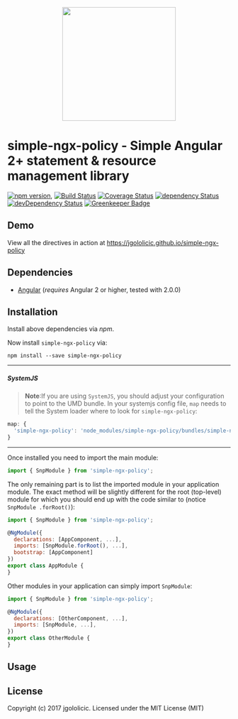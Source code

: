 <p align="center">
  <img height="256px" width="256px" style="text-align: center;" src="https://cdn.rawgit.com/jgololicic/simple-ngx-policy/master/demo/src/assets/logo.svg">
</p>

# simple-ngx-policy - Simple Angular 2+ statement &amp; resource management library

[![npm version](https://badge.fury.io/js/simple-ngx-policy.svg)](https://badge.fury.io/js/simple-ngx-policy),
[![Build Status](https://travis-ci.org/jgololicic/simple-ngx-policy.svg?branch=master)](https://travis-ci.org/jgololicic/simple-ngx-policy)
[![Coverage Status](https://coveralls.io/repos/github/jgololicic/simple-ngx-policy/badge.svg?branch=master)](https://coveralls.io/github/jgololicic/simple-ngx-policy?branch=master)
[![dependency Status](https://david-dm.org/jgololicic/simple-ngx-policy/status.svg)](https://david-dm.org/jgololicic/simple-ngx-policy)
[![devDependency Status](https://david-dm.org/jgololicic/simple-ngx-policy/dev-status.svg?branch=master)](https://david-dm.org/jgololicic/simple-ngx-policy#info=devDependencies)
[![Greenkeeper Badge](https://badges.greenkeeper.io/jgololicic/simple-ngx-policy.svg)](https://greenkeeper.io/)

## Demo

View all the directives in action at https://jgololicic.github.io/simple-ngx-policy

## Dependencies
* [Angular](https://angular.io) (*requires* Angular 2 or higher, tested with 2.0.0)

## Installation
Install above dependencies via *npm*. 

Now install `simple-ngx-policy` via:
```shell
npm install --save simple-ngx-policy
```

---
##### SystemJS
>**Note**:If you are using `SystemJS`, you should adjust your configuration to point to the UMD bundle.
In your systemjs config file, `map` needs to tell the System loader where to look for `simple-ngx-policy`:
```js
map: {
  'simple-ngx-policy': 'node_modules/simple-ngx-policy/bundles/simple-ngx-policy.umd.js',
}
```
---

Once installed you need to import the main module:
```js
import { SnpModule } from 'simple-ngx-policy';
```
The only remaining part is to list the imported module in your application module. The exact method will be slightly
different for the root (top-level) module for which you should end up with the code similar to (notice ` SnpModule .forRoot()`):
```js
import { SnpModule } from 'simple-ngx-policy';

@NgModule({
  declarations: [AppComponent, ...],
  imports: [SnpModule.forRoot(), ...],  
  bootstrap: [AppComponent]
})
export class AppModule {
}
```

Other modules in your application can simply import ` SnpModule `:

```js
import { SnpModule } from 'simple-ngx-policy';

@NgModule({
  declarations: [OtherComponent, ...],
  imports: [SnpModule, ...], 
})
export class OtherModule {
}
```

## Usage



## License

Copyright (c) 2017 jgololicic. Licensed under the MIT License (MIT)

